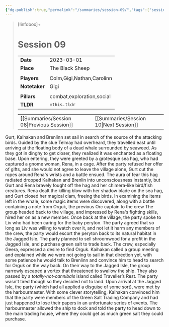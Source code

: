 ```yaml
---
{"dg-publish":true,"permalink":"/summaries/session-09/","tags":["session"]}
---
```


> [!infobox]+
> # Session 09
> 
> | | |
> | --- | --- |
> | **Date** | 2023-03-01 |
> | **Place** | The Black Sheep |
> | | | 
> | **Players** | Colm,Gigi,Nathan,Carolinn |
> | **Notetaker** | Gigi |
> | | | 
> | **Pillars** | combat,exploration,social | 
> | **TLDR** | `=this.tldr` |
> 
> | | |
> | --- | --- |
> | [[Summaries/Session 08\|Previous Session]] | [[Summaries/Session 10\|Next Session]] |

Gurt, Kaihakan and Brenlinn set sail in search of the source of the attacking birds. Guided by the clue Telmay had overheard, they travelled east until arriving at the floating body of a dead whale surrounded by seaweed. As they got in dinghy to get closer, they realized it was enchanted as a floating base. Upon entering, they were greeted by a grotesque sea hag, who had captured a gnome woman, Rena, in a cage. After the party refused her offer of gifts, and she would not agree to leave the village alone, Gurt cut the ropes around Rena's wrists and a battle ensued. The aura of fear this hag radiated dropped Kaihakan and Brenlin into unconsciousness instantly, but Gurt and Rena bravely fought off the hag and her chimera-like bird/fish creatures. Rena dealt the killing blow with her shadow blade on the sea hag, and Gurt closed her magical clam, freeing the birds. In examining the items left in the whale, some magic items were discovered, along with a bottle containing a note from Orguk, the previous Orc captain to the crew
The group headed back to the village, and impressed by Rena's fighting skills, hired her on as a new member. Once back at the village, the party spoke to Liv who had been caring for the baby peryton. The party agreed that so long as Liv was willing to watch over it, and not let it harm any members of the crew, the party would escort the peryton back to its natural habitat in the Jagged Isle. The party planned to sell shroomwood for a profit in the Jagged Isle, and purchase green salt to trade back. The crew, especially Geera, expressed a desire to find Orguk. Kaihakan called a group meeting and explained while we were not going to sail in that direction yet, with some patience he would talk to Brenlinn and convince him to head to search for Orguk on the way back. On their way to the Jagged Isle, the group narrowly escaped a vortex that threatened to swallow the ship. They also passed by a _totally-not-cannibals_ island called Traveller’s Rest. The party wasn't tired though so they decided not to land. Upon arrival at the Jagged Isle, the party (which had all applied a disguise of some sort), were met by the harbourmaster. With some clever storytelling, Kaihakan convinced him that the party were members of the Green Salt Trading Company and had just happened to lose their papers in an unfortunate series of events. The harbourmaster allowed the ship to dock and told the party to head down to the main trading house, where they could get as much green salt they could purchase.